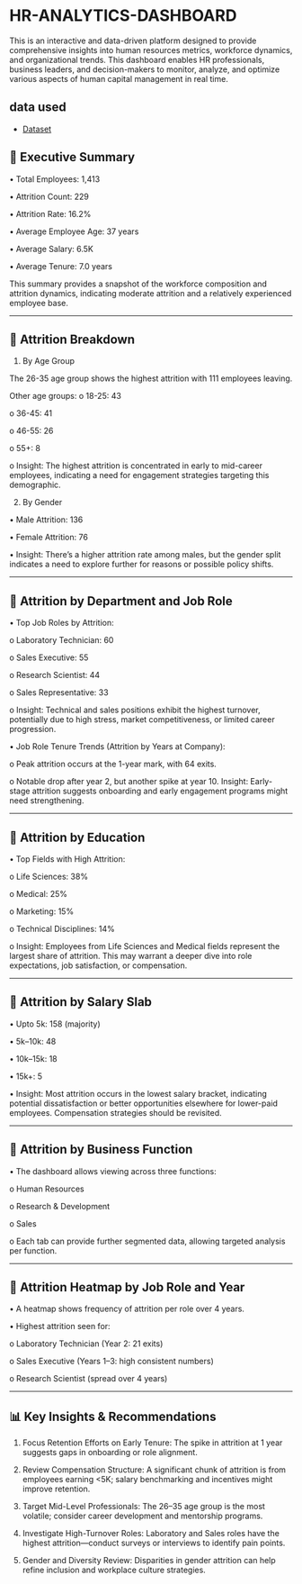 # HR-ANALYTICS-DASHBOARD
This is an interactive and data-driven platform designed to provide comprehensive insights into human resources metrics, workforce dynamics, and organizational trends. This dashboard enables HR professionals, business leaders, and decision-makers to monitor, analyze, and optimize various aspects of human capital management in real time.
## data used
- <a href="https://github.com/CharulAgarwal07/HR-ANALYTICS-DASHBOARD/blob/main/HR_Analytics.csv">Dataset</a>
## 🔹 Executive Summary
•	Total Employees: 1,413
	
•	Attrition Count: 229
	
•	Attrition Rate: 16.2%
	
•	Average Employee Age: 37 years
	
•	Average Salary: 6.5K
	
•	Average Tenure: 7.0 years
	
This summary provides a snapshot of the workforce composition and attrition dynamics, indicating moderate attrition and a relatively experienced employee base.
________________________________________
## 🔹 Attrition Breakdown
1. By Age Group
	
The 26-35 age group shows the highest attrition with 111 employees leaving.

Other age groups:
o	18-25: 43

o	36-45: 41
	
o	46-55: 26
	
o	55+: 8

o	Insight: The highest attrition is concentrated in early to mid-career employees, indicating a need for engagement strategies targeting this demographic.

2. By Gender
	
•	Male Attrition: 136
	
•	Female Attrition: 76

•	Insight: There’s a higher attrition rate among males, but the gender split indicates a need to explore further for reasons or possible policy shifts.
________________________________________
## 🔹 Attrition by Department and Job Role
•	Top Job Roles by Attrition:

o	Laboratory Technician: 60
	
o	Sales Executive: 55
	
o	Research Scientist: 44
	
o	Sales Representative: 33

o	Insight: Technical and sales positions exhibit the highest turnover, potentially due to high stress, market competitiveness, or limited career progression.

•	Job Role Tenure Trends (Attrition by Years at Company):
	
o	Peak attrition occurs at the 1-year mark, with 64 exits.
	
o	Notable drop after year 2, but another spike at year 10. Insight: Early-stage attrition suggests onboarding and early engagement programs might need strengthening.
________________________________________
## 🔹 Attrition by Education

•	Top Fields with High Attrition:
	
o	Life Sciences: 38%
	
o	Medical: 25%
	
o	Marketing: 15%
	
o	Technical Disciplines: 14%

o	Insight: Employees from Life Sciences and Medical fields represent the largest share of attrition. This may warrant a deeper dive into role expectations, job satisfaction, or compensation.
________________________________________
## 🔹 Attrition by Salary Slab
	
•	Upto 5k: 158 (majority)
	
•	5k–10k: 48
	
•	10k–15k: 18

•	15k+: 5

•	Insight: Most attrition occurs in the lowest salary bracket, indicating potential dissatisfaction or better opportunities elsewhere for lower-paid employees. Compensation strategies should be revisited.
________________________________________
## 🔹 Attrition by Business Function

•	The dashboard allows viewing across three functions:
	
o	Human Resources

o	Research & Development
	
o	Sales

o	Each tab can provide further segmented data, allowing targeted analysis per function.
________________________________________
## 🔹 Attrition Heatmap by Job Role and Year
	
•	A heatmap shows frequency of attrition per role over 4 years.
	
•	Highest attrition seen for:
	
o	Laboratory Technician (Year 2: 21 exits)
	
o	Sales Executive (Years 1–3: high consistent numbers)

o	Research Scientist (spread over 4 years)
________________________________________
## 📊 Key Insights & Recommendations
	
1.	Focus Retention Efforts on Early Tenure: The spike in attrition at 1 year suggests gaps in onboarding or role alignment.
	
2.	Review Compensation Structure: A significant chunk of attrition is from employees earning <5K; salary benchmarking and incentives might improve retention.
	
3.	Target Mid-Level Professionals: The 26–35 age group is the most volatile; consider career development and mentorship programs.
	
4.	Investigate High-Turnover Roles: Laboratory and Sales roles have the highest attrition—conduct surveys or interviews to identify pain points.
	
5.	Gender and Diversity Review: Disparities in gender attrition can help refine inclusion and workplace culture strategies.


